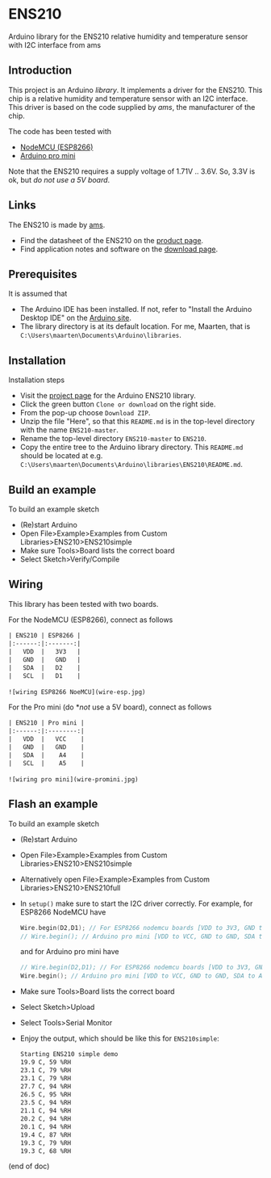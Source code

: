 # ENS210
Arduino library for the ENS210 relative humidity and temperature sensor with I2C interface from ams

## Introduction
This project is an Arduino *library*. It implements a driver for the ENS210.
This chip is a relative humidity and temperature sensor with an I2C interface.
This driver is based on the code supplied by *ams*, the manufacturer of the chip.

The code has been tested with
 - [NodeMCU (ESP8266)](https://www.aliexpress.com/item/1pcs-NodeMCU-V3-Lua-WIFI-module-integration-of-ESP8266-extra-memory-32M-Flash-USB-serial-CH340G/32813549591.html)
 - [Arduino pro mini](https://www.aliexpress.com/item/Freeshipping-1pcs-lot-Pro-Mini-328-Mini-3-3V-16M-ATMEGA328-3-3V-16MHz-for-arduino/32695657337.html)

Note that the ENS210 requires a supply voltage of 1.71V .. 3.6V.
So, 3.3V is ok, but *do not use a 5V board*.

## Links
The ENS210 is made by [ams](http://www.ams.com).
 - Find the datasheet of the ENS210 on the
   [product page](http://ams.com/eng/Products/Environmental-Sensors/Relative-Humidity-and-Temperature-Sensors/ENS210).
 - Find application notes and software on the
   [download page](https://download.ams.com/ENVIRONMENTAL-SENSORS/ENS210).

## Prerequisites
It is assumed that
 - The Arduino IDE has been installed.
   If not, refer to "Install the Arduino Desktop IDE" on the
   [Arduino site](https://www.arduino.cc/en/Guide/HomePage).
 - The library directory is at its default location.
   For me, Maarten, that is `C:\Users\maarten\Documents\Arduino\libraries`.

## Installation
Installation steps
 - Visit the [project page](https://github.com/maarten-pennings/ENS210) for the Arduino ENS210 library.
 - Click the green button `Clone or download` on the right side.
 - From the pop-up choose `Download ZIP`.
 - Unzip the file "Here", so that this `README.md` is in the top-level directory
   with the name `ENS210-master`.
 - Rename the top-level directory `ENS210-master` to `ENS210`.
 - Copy the entire tree to the Arduino library directory.
   This `README.md` should be located at e.g.
   `C:\Users\maarten\Documents\Arduino\libraries\ENS210\README.md`.

## Build an example
To build an example sketch
 - (Re)start Arduino
 - Open File>Example>Examples from Custom Libraries>ENS210>ENS210simple
 - Make sure Tools>Board lists the correct board
 - Select Sketch>Verify/Compile

## Wiring
This library has been tested with two boards.

For the NodeMCU (ESP8266), connect as follows

    | ENS210 | ESP8266 |
    |:------:|:-------:|
    |   VDD  |   3V3   |
    |   GND  |   GND   |
    |   SDA  |   D2    |
    |   SCL  |   D1    |

    ![wiring ESP8266 NoeMCU](wire-esp.jpg)

For the Pro mini (do **not* use a 5V board), connect as follows

    | ENS210 | Pro mini |
    |:------:|:--------:|
    |   VDD  |   VCC    |
    |   GND  |   GND    |
    |   SDA  |    A4    |
    |   SCL  |    A5    |

    ![wiring pro mini](wire-promini.jpg)

## Flash an example
To build an example sketch
 - (Re)start Arduino
 - Open File>Example>Examples from Custom Libraries>ENS210>ENS210simple
 - Alternatively open File>Example>Examples from Custom Libraries>ENS210>ENS210full
 - In `setup()` make sure to start the I2C driver correctly.
   For example, for ESP8266 NodeMCU have
     ```C++
     Wire.begin(D2,D1); // For ESP8266 nodemcu boards [VDD to 3V3, GND to GND, SDA to D2, SCL to D1]
     // Wire.begin(); // Arduino pro mini [VDD to VCC, GND to GND, SDA to A4, SCL to A5]
     ```
   and for Arduino pro mini have
     ```C++
     // Wire.begin(D2,D1); // For ESP8266 nodemcu boards [VDD to 3V3, GND to GND, SDA to D2, SCL to D1]
     Wire.begin(); // Arduino pro mini [VDD to VCC, GND to GND, SDA to A4, SCL to A5]
     ```
 - Make sure Tools>Board lists the correct board
 - Select Sketch>Upload
 - Select Tools>Serial Monitor
 - Enjoy the output, which should be like this for `ENS210simple`:

     ```Text
     Starting ENS210 simple demo
     19.9 C, 59 %RH
     23.1 C, 79 %RH
     23.1 C, 79 %RH
     27.7 C, 94 %RH
     26.5 C, 95 %RH
     23.5 C, 94 %RH
     21.1 C, 94 %RH
     20.2 C, 94 %RH
     20.1 C, 94 %RH
     19.4 C, 87 %RH
     19.3 C, 79 %RH
     19.3 C, 68 %RH
     ```



(end of doc)
